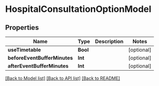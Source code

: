 # HospitalConsultationOptionModel

## Properties
Name | Type | Description | Notes
------------ | ------------- | ------------- | -------------
**useTimetable** | **Bool** |  | [optional] 
**beforeEventBufferMinutes** | **Int** |  | [optional] 
**afterEventBufferMinutes** | **Int** |  | [optional] 

[[Back to Model list]](../README.md#documentation-for-models) [[Back to API list]](../README.md#documentation-for-api-endpoints) [[Back to README]](../README.md)


